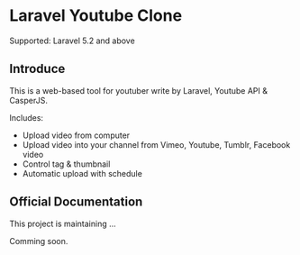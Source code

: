 # Laravel Youtube Clone
Supported: Laravel 5.2 and above

## Introduce
This is a web-based tool for youtuber write by Laravel, Youtube API & CasperJS.

Includes:
- Upload video from computer
- Upload video into your channel from Vimeo, Youtube, Tumblr, Facebook video
- Control tag & thumbnail
- Automatic upload with schedule

## Official Documentation

This project is maintaining ...

Comming soon.